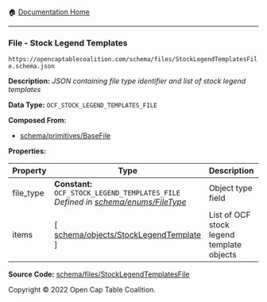 :house: [Documentation Home](/README.md)

---

### File - Stock Legend Templates

`https://opencaptablecoalition.com/schema/files/StockLegendTemplatesFile.schema.json`

**Description:** _JSON containing file type identifier and list of stock legend templates_

**Data Type:** `OCF_STOCK_LEGEND_TEMPLATES_FILE`

**Composed From:**

- [schema/primitives/BaseFile](/docs/schema/primitives/BaseFile.md)

**Properties:**

| Property  | Type                                                                                                                     | Description                               | Required   |
| --------- | ------------------------------------------------------------------------------------------------------------------------ | ----------------------------------------- | ---------- |
| file_type | **Constant:** `OCF_STOCK_LEGEND_TEMPLATES_FILE`</br>_Defined in [schema/enums/FileType](/docs/schema/enums/FileType.md)_ | Object type field                         | `REQUIRED` |
| items     | [ [schema/objects/StockLegendTemplate](/docs/schema/objects/StockLegendTemplate.md) ]                                    | List of OCF stock legend template objects | `REQUIRED` |

**Source Code:** [schema/files/StockLegendTemplatesFile](/schema/files/StockLegendTemplatesFile.schema.json)

Copyright © 2022 Open Cap Table Coalition.
